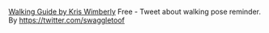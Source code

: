 
[Walking Guide by Kris Wimberly](https://twitter.com/swaggletoof/status/1060263675028598786)
Free - Tweet about walking pose reminder. By https://twitter.com/swaggletoof
